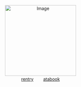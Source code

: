 　　　　　　　　 　　　　　　　　

　　　　　　　　 　　　　　　　　 　　　　　
<p align="center">
<img src="https://files.catbox.moe/srtmgm.png" alt="Image" width="230" height="230">
  <br>
  <a href="https://rentry.co/charlieemily">rentry</a>　　 <a href="https://charlie.atabook.org">atabook</a>
</p>


　　　　　　　　 　　　　　　　　

　　　　　　　　 　　　　　　　　 　　　　　

